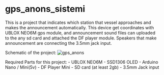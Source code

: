 # gps_anons_sistemi

  This is a project that indicates which station that vessel approaches and makes the announcement automatically. This device get coordinates 
with UBLOX NEO6M gps module, and announcement sound files can uploaded to the any sd card and attached the DF player module. Speakers that make 
announcement are connecting the 3.5mm jack input.   

Schematic of the project:
![gps_anons](https://user-images.githubusercontent.com/60060887/175570052-f531bdab-98e3-444b-9662-8625886b9e28.png)

 Required Parts for this project:
      - UBLOX NEO6M
      - SSD1306 OLED
      - Arduino Nano / Mini(5v)
      - DF Player Mini
      - SD card (at least 2gb)
      - 3.5mm Jack input      
